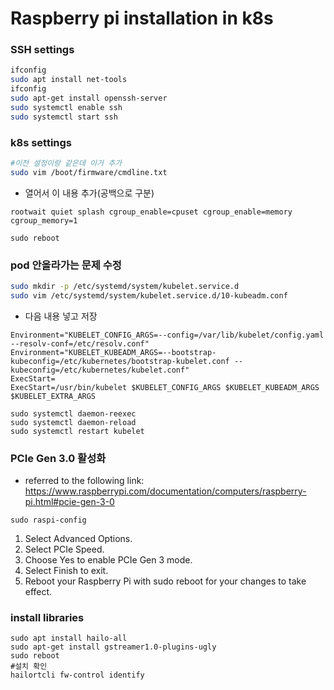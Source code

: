 # Raspberry pi installation in k8s

### SSH settings

```bash
ifconfig
sudo apt install net-tools
ifconfig
sudo apt-get install openssh-server
sudo systemctl enable ssh
sudo systemctl start ssh
```

### k8s settings

```bash
#이전 설정이랑 같은데 이거 추가
sudo vim /boot/firmware/cmdline.txt
```

- 열어서 이 내용 추가(공백으로 구분)
```
rootwait quiet splash cgroup_enable=cpuset cgroup_enable=memory cgroup_memory=1
```

```
sudo reboot
```

### pod 안올라가는 문제 수정
```bash
sudo mkdir -p /etc/systemd/system/kubelet.service.d
sudo vim /etc/systemd/system/kubelet.service.d/10-kubeadm.conf
```

- 다음 내용 넣고 저장
```
Environment="KUBELET_CONFIG_ARGS=--config=/var/lib/kubelet/config.yaml --resolv-conf=/etc/resolv.conf"
Environment="KUBELET_KUBEADM_ARGS=--bootstrap-kubeconfig=/etc/kubernetes/bootstrap-kubelet.conf --kubeconfig=/etc/kubernetes/kubelet.conf"
ExecStart=
ExecStart=/usr/bin/kubelet $KUBELET_CONFIG_ARGS $KUBELET_KUBEADM_ARGS $KUBELET_EXTRA_ARGS
```

```
sudo systemctl daemon-reexec
sudo systemctl daemon-reload
sudo systemctl restart kubelet
```

### PCIe Gen 3.0 활성화
- referred to the following link: https://www.raspberrypi.com/documentation/computers/raspberry-pi.html#pcie-gen-3-0

```
sudo raspi-config
```
1. Select Advanced Options.
2. Select PCIe Speed.
3. Choose Yes to enable PCIe Gen 3 mode.
4. Select Finish to exit.
5. Reboot your Raspberry Pi with sudo reboot for your changes to take effect.

### install libraries
```
sudo apt install hailo-all
sudo apt-get install gstreamer1.0-plugins-ugly
sudo reboot
#설치 확인
hailortcli fw-control identify
```
